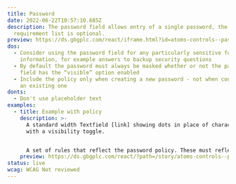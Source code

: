 ```yaml
---
title: Password
date: 2022-06-22T10:57:10.685Z
description: The password field allows entry of a single password, the policy
  requirement list is optional.
preview: https://ds.gbgplc.com/react/iframe.html?id=atoms-controls--password-elements
dos:
  - Consider using the password field for any particularly sensitive form
    information, for example answers to backup security questions
  - By default the password must always be masked whether or not the password
    field has the “visible” option enabled
  - Include the policy only when creating a new password - not when confirming
    an existing one
donts:
  - Don't use placeholder text
examples:
  - title: Example with policy
    description: >-
      A standard width Textfield [link] showing dots in place of characters,
      with a visibility toggle. 


      A set of rules that reflect the password policy. These must reflect all coded validation rules, such as password length and character requirements (numbers, special characters, etc). 
    preview: https://ds.gbgplc.com/react/?path=/story/atoms-controls--password-elements
status: live
wcag: WCAG Not reviewed
---
```

